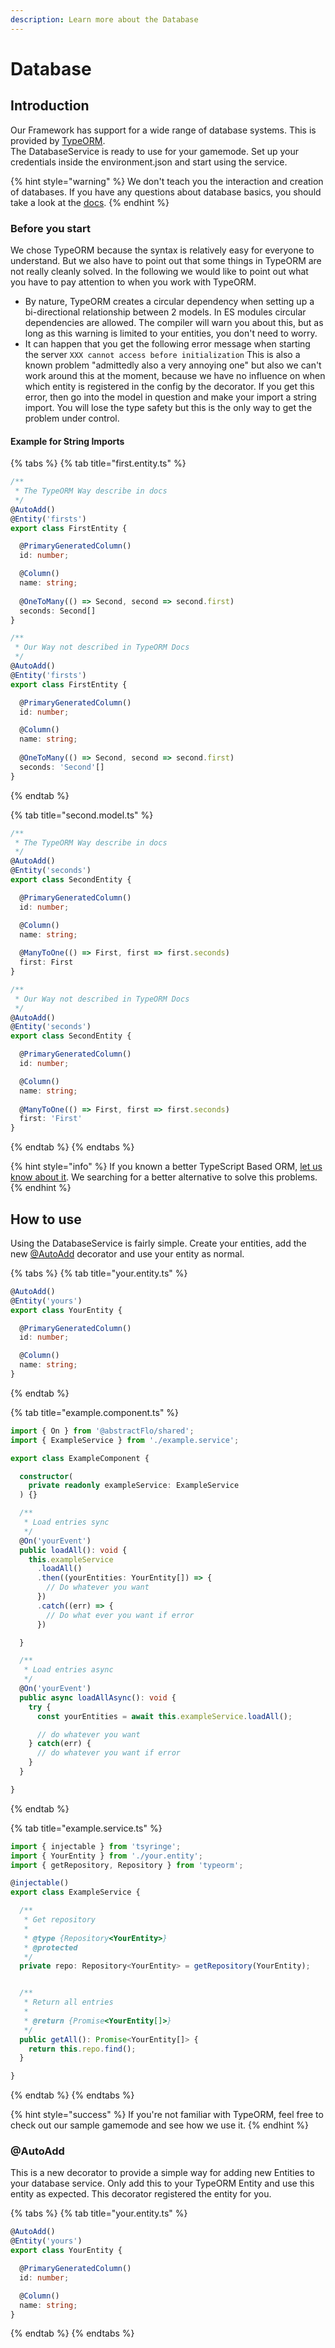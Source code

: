 ```yaml
---
description: Learn more about the Database
---
```


# Database

## Introduction

Our Framework has support for a wide range of database systems. This is provided by [TypeORM](https://typeorm.io/#/).  
The DatabaseService is ready to use for your gamemode. Set up your credentials inside the environment.json and start using the service.

{% hint style="warning" %}
We don't teach you the interaction and creation of databases. If you have any questions about database basics, you should take a look at the [docs](https://typeorm.io/#/).
{% endhint %}

### Before you start

We chose TypeORM because the syntax is relatively easy for everyone to understand. But we also have to point out that some things in TypeORM are not really cleanly solved. In the following we would like to point out what you have to pay attention to when you work with TypeORM.

* By nature, TypeORM creates a circular dependency when setting up a bi-directional relationship between 2 models. In ES modules circular dependencies are allowed. The compiler will warn you about this, but as long as this warning is limited to your entities, you don't need to worry.
* It can happen that you get the following error message when starting the server `XXX cannot access before initialization` This is also a known problem "admittedly also a very annoying one" but also we can't work around this at the moment, because we have no influence on when which entity is registered in the config by the decorator. If you get this error, then go into the model in question and make your import a string import. You will lose the type safety but this is the only way to get the problem under control.

#### Example for String Imports

{% tabs %}
{% tab title="first.entity.ts" %}
```typescript
/**
 * The TypeORM Way describe in docs
 */
@AutoAdd()
@Entity('firsts')
export class FirstEntity {

  @PrimaryGeneratedColumn()
  id: number;

  @Column()
  name: string;
  
  @OneToMany(() => Second, second => second.first)
  seconds: Second[]
}

/**
 * Our Way not described in TypeORM Docs
 */
@AutoAdd()
@Entity('firsts')
export class FirstEntity {

  @PrimaryGeneratedColumn()
  id: number;

  @Column()
  name: string;
  
  @OneToMany(() => Second, second => second.first)
  seconds: 'Second'[]
}
```
{% endtab %}

{% tab title="second.model.ts" %}
```typescript
/**
 * The TypeORM Way describe in docs
 */
@AutoAdd()
@Entity('seconds')
export class SecondEntity {

  @PrimaryGeneratedColumn()
  id: number;

  @Column()
  name: string;
  
  @ManyToOne(() => First, first => first.seconds)
  first: First
}

/**
 * Our Way not described in TypeORM Docs
 */
@AutoAdd()
@Entity('seconds')
export class SecondEntity {

  @PrimaryGeneratedColumn()
  id: number;

  @Column()
  name: string;
  
  @ManyToOne(() => First, first => first.seconds)
  first: 'First'
}
```
{% endtab %}
{% endtabs %}

{% hint style="info" %}
If you known a better TypeScript Based ORM, [let us know about it](https://discord.gg/DcpsfkVkfb). We searching for a better alternative to solve this problems.
{% endhint %}

## How to use

Using the DatabaseService is fairly simple. Create your entities, add the new [@AutoAdd](database.md#autoadd) decorator and use your entity as normal.

{% tabs %}
{% tab title="your.entity.ts" %}
```typescript
@AutoAdd()
@Entity('yours')
export class YourEntity {

  @PrimaryGeneratedColumn()
  id: number;

  @Column()
  name: string;
}
```
{% endtab %}

{% tab title="example.component.ts" %}
```typescript
import { On } from '@abstractFlo/shared';
import { ExampleService } from './example.service';

export class ExampleComponent {

  constructor(
    private readonly exampleService: ExampleService
  ) {}

  /**
   * Load entries sync
   */
  @On('yourEvent')
  public loadAll(): void {
    this.exampleService
      .loadAll()
      .then((yourEntities: YourEntity[]) => {
        // Do whatever you want
      })
      .catch((err) => {
        // Do what ever you want if error
      })

  }

  /**
   * Load entries async
   */
  @On('yourEvent')
  public async loadAllAsync(): void {
    try {
      const yourEntities = await this.exampleService.loadAll();

      // do whatever you want
    } catch(err) {
      // do whatever you want if error
    }
  }

}
```
{% endtab %}

{% tab title="example.service.ts" %}
```typescript
import { injectable } from 'tsyringe';
import { YourEntity } from './your.entity';
import { getRepository, Repository } from 'typeorm';

@injectable()
export class ExampleService {

  /**
   * Get repository
   *
   * @type {Repository<YourEntity>}
   * @protected
   */
  private repo: Repository<YourEntity> = getRepository(YourEntity);


  /**
   * Return all entries
   *
   * @return {Promise<YourEntity[]>}
   */
  public getAll(): Promise<YourEntity[]> {
    return this.repo.find();
  }

}
```
{% endtab %}
{% endtabs %}

{% hint style="success" %}
If you're not familiar with TypeORM, feel free to check out our sample gamemode and see how we use it.
{% endhint %}

### @AutoAdd

This is a new decorator to provide a simple way for adding new Entities to your database service. Only add this to your TypeORM Entity and use this entity as expected. This decorator registered the entity for you.

{% tabs %}
{% tab title="your.entity.ts" %}
```typescript
@AutoAdd()
@Entity('yours')
export class YourEntity {

  @PrimaryGeneratedColumn()
  id: number;

  @Column()
  name: string;
}
```
{% endtab %}
{% endtabs %}

